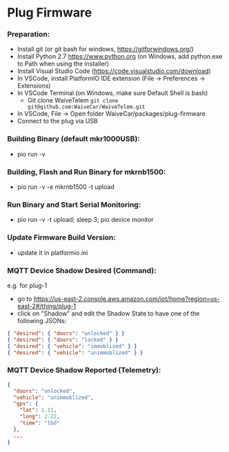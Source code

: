 # Plug Firmware

### Preparation:

- Install git (or git bash for windows, https://gitforwindows.org/)
- Install Python 2.7 https://www.python.org (on Windows, add python.exe to Path when using the installer)
- Install Visual Studio Code (https://code.visualstudio.com/download)
- In VSCode, install PlatformIO IDE extension (File -> Preferences -> Extensions)
- In VSCode Terminal (on Windows, make sure Default Shell is bash)
  - Git clone WaiveTelem `git clone git@github.com:WaiveCar/WaiveTelem.git`
- In VSCode, File -> Open folder WaiveCar/packages/plug-firmware
- Connect to the plug via USB

### Building Binary (default mkr1000USB):

- pio run -v

### Building, Flash and Run Binary for mkrnb1500:

- pio run -v -e mkrnb1500 -t upload

### Run Binary and Start Serial Monitoring:

- pio run -v -t upload; sleep 3; pio device monitor

### Update Firmware Build Version:

- update it in platformio.ini
  
### MQTT Device Shadow Desired (Command):

e.g. for plug-1
- go to https://us-east-2.console.aws.amazon.com/iot/home?region=us-east-2#/thing/plug-1
- click on "Shadow" and edit the Shadow State to have one of the following JSONs:

```json
{ "desired": { "doors": "unlocked" } }
{ "desired": { "doors": "locked" } }
{ "desired": { "vehicle": "immoblized" } }
{ "desired": { "vehicle": "unimmoblized" } }
```

### MQTT Device Shadow Reported (Telemetry):

```json
{
  "doors": "unlocked",
  "vehicle": "unimmoblized",
  "gps": {
    "lat": 1.11,
    "long": 2.22,
    "time": "tbd"
  },
  ...
}
```
